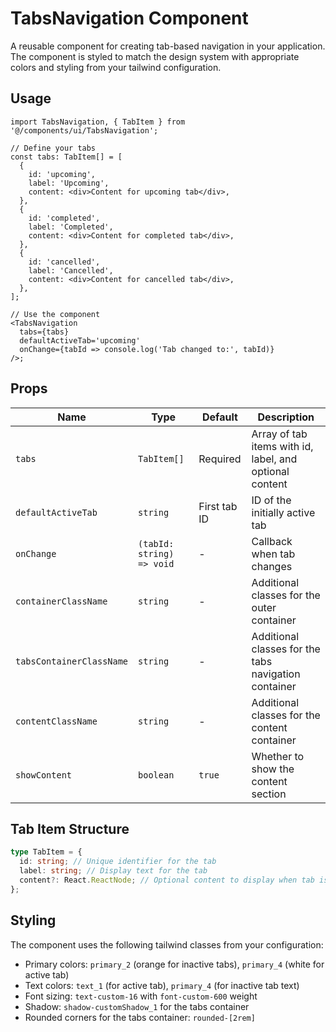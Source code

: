 # TabsNavigation Component

A reusable component for creating tab-based navigation in your application. The component is styled to match the design system with appropriate colors and styling from your tailwind configuration.

## Usage

```tsx
import TabsNavigation, { TabItem } from '@/components/ui/TabsNavigation';

// Define your tabs
const tabs: TabItem[] = [
  {
    id: 'upcoming',
    label: 'Upcoming',
    content: <div>Content for upcoming tab</div>,
  },
  {
    id: 'completed',
    label: 'Completed',
    content: <div>Content for completed tab</div>,
  },
  {
    id: 'cancelled',
    label: 'Cancelled',
    content: <div>Content for cancelled tab</div>,
  },
];

// Use the component
<TabsNavigation
  tabs={tabs}
  defaultActiveTab='upcoming'
  onChange={tabId => console.log('Tab changed to:', tabId)}
/>;
```

## Props

| Name                     | Type                      | Default      | Description                                             |
| ------------------------ | ------------------------- | ------------ | ------------------------------------------------------- |
| `tabs`                   | `TabItem[]`               | Required     | Array of tab items with id, label, and optional content |
| `defaultActiveTab`       | `string`                  | First tab ID | ID of the initially active tab                          |
| `onChange`               | `(tabId: string) => void` | -            | Callback when tab changes                               |
| `containerClassName`     | `string`                  | -            | Additional classes for the outer container              |
| `tabsContainerClassName` | `string`                  | -            | Additional classes for the tabs navigation container    |
| `contentClassName`       | `string`                  | -            | Additional classes for the content container            |
| `showContent`            | `boolean`                 | `true`       | Whether to show the content section                     |

## Tab Item Structure

```ts
type TabItem = {
  id: string; // Unique identifier for the tab
  label: string; // Display text for the tab
  content?: React.ReactNode; // Optional content to display when tab is active
};
```

## Styling

The component uses the following tailwind classes from your configuration:

- Primary colors: `primary_2` (orange for inactive tabs), `primary_4` (white for active tab)
- Text colors: `text_1` (for active tab), `primary_4` (for inactive tab text)
- Font sizing: `text-custom-16` with `font-custom-600` weight
- Shadow: `shadow-customShadow_1` for the tabs container
- Rounded corners for the tabs container: `rounded-[2rem]`
